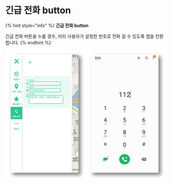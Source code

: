# 긴급 전화 button

{% hint style="info" %}
**긴급 전화 button**

긴급 전화 버튼을 누를 경우, 미리 사용자가 설정한 번호로 전화 걸 수 있도록 앱을 전환합니다.
{% endhint %}

![](<../../../../.gitbook/assets/image (15).png>)
